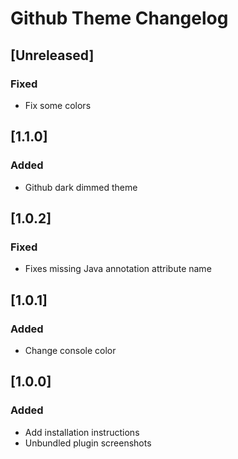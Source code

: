 <!-- Keep a Changelog guide -> https://keepachangelog.com -->

# Github Theme Changelog

## [Unreleased]
### Fixed
- Fix some colors

## [1.1.0]

### Added

- Github dark dimmed theme

## [1.0.2]

### Fixed

- Fixes missing Java annotation attribute name

## [1.0.1]

### Added

- Change console color

## [1.0.0]

### Added

- Add installation instructions
- Unbundled plugin screenshots
